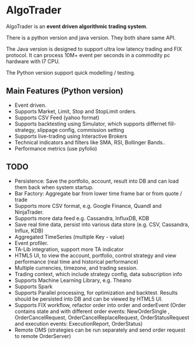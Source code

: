 AlgoTrader
===========================

AlgoTrader is an **event driven algorithmic trading system**.

There is a python version and java version. They both share same API. 

The Java version is designed to support ultra low latency trading and FIX protocol.
It can process 10M+ event per seconds in a commodity pc hardware with I7 CPU.

The Python version support quick modelling / testing.  


Main Features (Python version)
------------------------------

 * Event driven.
 * Supports Market, Limit, Stop and StopLimit orders.
 * Supports CSV Feed (yahoo format)
 * Supports backtesting using Simulator, which supports differnet fill-strategy, slippage config, commission setting
 * Supports live-trading using Interactive Brokers
 * Technical indicators and filters like SMA, RSI, Bollinger Bands..
 * Performance metrics (use pyfolio)
 
 
TODO
----

 * Persistence: Save the portfolio, account, result into DB and can load them back when system startup.
 * Bar Factory: Aggregate bar from lower time frame bar or from quote / trade
 * Supports more CSV format, e.g. Google Finance, Quandl and NinjaTrader.
 * Supports more data feed e.g. Cassandra, InfluxDB, KDB 
 * Save real time data, persist into various data store (e.g. CSV, Cassandra, Influx, KDB)
 * Aggregated TimeSeries (multiple Key - value)
 * Event profiler.
 * TA-Lib integration, support more TA indicator
 * HTML5 UI, to view the account, portfolio, control strategy and view performance (real time and historical performance)
 * Multiple currencies, timezone, and trading session.
 * Trading context, which include strategy config, data subscription info
 * Supports Machine Learning Library, e.g. Theano 
 * Supports Spark
 * Supports Parallel processing, for optimization and backtest. Results should be persisted into DB and can be viewed by HTML5 UI.
 * Supports FIX workflow, refactor order into order and orderEvent (Order contains state and with different order events: NewOrderSingle , OrderCancelRequest, OrderCancelReplaceRequest, OrderStatusRequest and execution events: ExecutionReport, OrderStatus)
 * Remote OMS (strategies can be run separately and send order request to remote OrderServer)